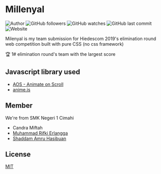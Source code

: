 # Millenyal
![Author](https://img.shields.io/badge/made%20by-shaddamah-blue)
![GitHub followers](https://img.shields.io/github/followers/Shaddamah?style=social)
![GitHub watches](https://img.shields.io/github/stars/Shaddamah/webhiedescom?style=social)
![GitHub last commit](https://img.shields.io/github/last-commit/Shaddamah/webhiedescom)
![Website](https://img.shields.io/website?url=http%3A%2F%2Fshaddamah.github.io%2Fwebhiedescom%2F)

Milenyal is my team submission for Hiedescom 2019's elimination round web competition built with pure CSS (no css framework)

🏆 1# elimination round's team with the largest score

## Javascript library used
* [AOS - Animate on Scroll](https://michalsnik.github.io/aos/)
* [anime.js](https://animejs.com/)

## Member
We're from SMK Negeri 1 Cimahi
* Candra Miftah
* [Muhammad Rifki Erlangga](https://github.com/RifkiEr24)
* [Shaddam Amru Hasibuan](https://github.com/Shaddamah)

## License
[MIT](https://choosealicense.com/licenses/mit/)
